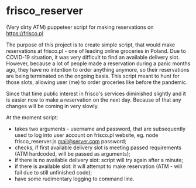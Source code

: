 # frisco_reserver
(Very dirty ATM) puppeteer script for making reservations on https://frisco.pl

The purpose of this project is to create simple script, that would make reservations at frisco.pl - one of leading online groceries in Poland. Due to COVID-19 situation, it was very difficult to find an available delivery slot. However, because a lot of people made a reservation during a panic months ago, they have no intention to order anything anymore, so their reservations are being terminated on the ongoing basis. This script meant to hunt for those slots, allowing user (me) to order groceries like before the pandemic.

Since that time public interest in frisco's services diminished slightly and it is easier now to make a reservation on the next day. Because of that any changes will be coming in very slowly.

At the moment script:
- takes two arguments - username and password, that are subsequently used to log into user account on frisco.pl website, eg. node frisco_reserver.js mail@server.com password;
- checks, if first available delivery slot is meeting passed requirements (ATM hardcoded, will be passed as arguments);
- if there is no available delivery slot: script will try again after a minute;
- if there is available slot: it will attempt to make reservation (ATM - will fail due to still unfinished code);
- have some rudimentary logging to command line.
